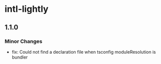 # intl-lightly

## 1.1.0

### Minor Changes

- fix: Could not find a declaration file when tsconfig moduleResolution is bundler
